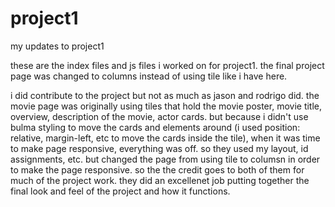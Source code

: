 # project1
my updates to project1

these are the index files and js files i worked on for project1.  the final project page was changed to columns instead of using tile like i have here.

i did contribute to the project but not as much as jason and rodrigo did.  the movie page was originally using tiles that hold the movie poster, movie title, overview, description of the movie, actor cards.  but because i didn't use bulma styling to move the cards and elements around (i used position: relative, margin-left, etc to move the cards inside the tile), when it was time to make page responsive, everything was off.  so they used my layout, id assignments, etc. but changed the page from using tile to columsn in order to make the page responsive.  so the  the credit goes to both of them for much of the project work.  they did an excellenet job putting together the final look and feel of the project and how it functions.  
